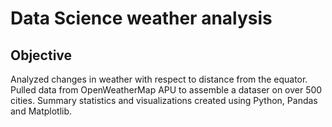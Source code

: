 # Data Science weather analysis
## Objective
Analyzed changes in weather with respect to distance from the equator.
Pulled data from OpenWeatherMap APU to assemble a dataser on over 500 cities.
Summary statistics and visualizations created using Python, Pandas and Matplotlib.
